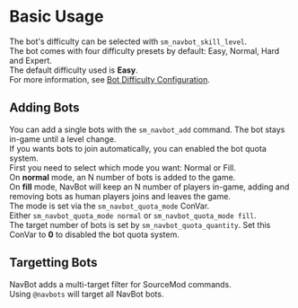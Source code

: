 # Basic Usage

The bot's difficulty can be selected with `sm_navbot_skill_level`.  
The bot comes with four difficulty presets by default: Easy, Normal, Hard and Expert.  
The default difficulty used is **Easy**.  
For more information, see [Bot Difficulty Configuration].

## Adding Bots

You can add a single bots with the `sm_navbot_add` command. The bot stays in-game until a level change.    
If you wants bots to join automatically, you can enabled the bot quota system.    
First you need to select which mode you want: Normal or Fill.    
On **normal** mode, an N number of bots is added to the game.    
On **fill** mode, NavBot will keep an N number of players in-game, adding and removing bots as human players joins and leaves the game.    
The mode is set via the `sm_navbot_quota_mode` ConVar.    
Either `sm_navbot_quota_mode normal` or `sm_navbot_quota_mode fill`.    
The target number of bots is set by `sm_navbot_quota_quantity`. Set this ConVar to **0** to disabled the bot quota system.    

## Targetting Bots

NavBot adds a multi-target filter for SourceMod commands.    
Using `@navbots` will target all NavBot bots.

<!-- Links -->
[Bot Difficulty Configuration]: BOT_DIFFICULTY_PROFILES.md
